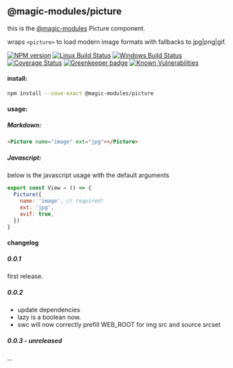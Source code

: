 ## @magic-modules/picture

this is the [@magic-modules](https://github.com/magic-modules) Picture component.

wraps `<picture>` to load modern image formats with fallbacks to jpg|png|gif.

[![NPM version][npm-image]][npm-url]
[![Linux Build Status][travis-image]][travis-url]
[![Windows Build Status][appveyor-image]][appveyor-url]
[![Coverage Status][coveralls-image]][coveralls-url]
[![Greenkeeper badge][greenkeeper-image]][greenkeeper-url]
[![Known Vulnerabilities][snyk-image]][snyk-url]

#### install:

```bash
npm install --save-exact @magic-modules/picture
```

#### usage:

##### Markdown:

```markdown
<Picture name="image" ext="jpg"></Picture>
```

##### Javascript:

below is the javascript usage with the default arguments

```javascript
export const View = () => {
  Picture({
    name: 'image', // required!
    ext: 'jpg',
    avif: true,
  })
}
```

#### changelog

##### 0.0.1

first release.

##### 0.0.2

- update dependencies
- lazy is a boolean now.
- swc will now correctly prefill WEB_ROOT for img src and source srcset

##### 0.0.3 - unreleased

...

[npm-image]: https://img.shields.io/npm/v/@magic-modules/picture.svg
[npm-url]: https://www.npmjs.com/package/@magic-modules/picture
[travis-image]: https://img.shields.io/travis/com/magic-modules/picture/master
[travis-url]: https://travis-ci.com/magic-modules/picture
[appveyor-image]: https://img.shields.io/appveyor/ci/magicmodules/picture/master.svg
[appveyor-url]: https://ci.appveyor.com/project/magicmodules/picture/branch/master
[coveralls-image]: https://coveralls.io/repos/github/magic-modules/picture/badge.svg
[coveralls-url]: https://coveralls.io/github/magic-modules/picture
[greenkeeper-image]: https://badges.greenkeeper.io/magic-modules/picture.svg
[greenkeeper-url]: https://badges.greenkeeper.io/magic-modules/picture.svg
[snyk-image]: https://snyk.io/test/github/magic-modules/picture/badge.svg
[snyk-url]: https://snyk.io/test/github/magic-modules/picture
